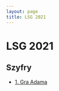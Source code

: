 ```yaml
---
layout: page
title: LSG 2021
---
```


# LSG 2021

## Szyfry

- [1. Gra Adama](/public/2021/szyfry-1.pdf)
